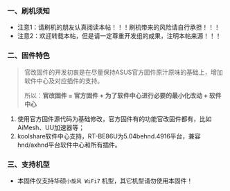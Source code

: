 ### 一、刷机须知

- 注意1：请刷机的朋友认真阅读本帖！！！刷机带来的风险请自行承担！！！
- 注意2：欢迎转载本帖，但是请一定尊重开发组的成果，注明本帖来源！！！

### 二、固件特色

> 官改固件的开发初衷是在尽量保持ASUS官方固件原汁原味的基础上，增加软件中心及对应插件的支持。
>
> 所以：**官改固件 = 官方固件 + 为了软件中心进行必要的最小化改动 + 软件中心**

1. 使用官方固件源代码为基础修改，官方固件有的功能官改固件都有，比如AiMesh、UU加速器等；
2. koolshare软件中心支持，RT-BE86U为5.04behnd.4916平台，兼容hnd/axhnd平台软件中心和所有插件。

### 三、支持机型

- 本固件仅支持华硕`小旋风 WiFi7` 机型，其它机型请勿使用本固件！
